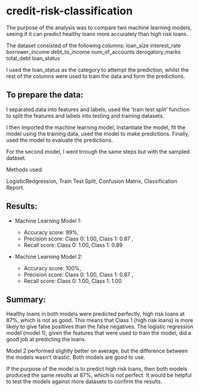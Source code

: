 # credit-risk-classification

The purpose of the analysis was to compare two machine learning models, seeing if it can predict healthy loans more accurately than high risk loans.

The dataset consisted of the following columns: 
loan_size    interest_rate    borrower_income    debt_to_income    num_of_accounts    derogatory_marks    total_debt    loan_status

I used the loan_status as the category to attempt the prediction, whilst the rest of the columns were used to train the data and form the predictions.

## To prepare the data:

I separated data into features and labels, used the 'train test split' function to split the features and labels into testing and training datasets. 

I then imported the machine learning model, instantiate the model, fit the model using the training data, used the model to make predictions. Finally, used the model to evaluate the predictions.

For the second model, I went trrough the same steps but with the sampled dataset.

Methods used:

LogisticRedgression, Train Test Split, Confusion Matrix, Classification Report.

## Results:

* Machine Learning Model 1:
  * Accuracy score:  99%,
  * Precision score: Class 0: 1.00, Class 1: 0.87 , 
  * Recall score: Class 0: 1.00, Class 1: 0.89
  
* Machine Learning Model 2:
  * Accuracy score:  100%,
  * Precision score: Class 0: 1.00, Class 1: 0.87 , 
  * Recall score: Class 0: 1.00, Class 1: 1.00
  
  
## Summary:
  
 Healthy loans in both models were predicted perfectly, high risk loans at 87%, which is not as good. This means that Class 1 (high risk loans) is more likely to give false positives than the false negatives. The logistic regression model (model 1), given the features that were used to train the model, did a good job at predicting the loans. 
 
 Model 2 performed slightly better on average, but the difference between the models wasn't drastic. Both models are good to use.
 
 If the purpose of the model is to predict high risk loans, then both models produced the same results at 87%, which is not perfect. It would be helpful to test the models against more datasets to confirm the results.
 
 
 
 
     
  

